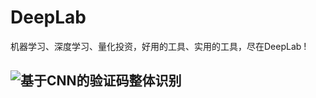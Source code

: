 DeepLab
=====
机器学习、深度学习、量化投资，好用的工具、实用的工具，尽在DeepLab ! 

![基于CNN的验证码整体识别](https://github.com/junliangliu/captcha "基于CNN的验证码整体识别")
---------

